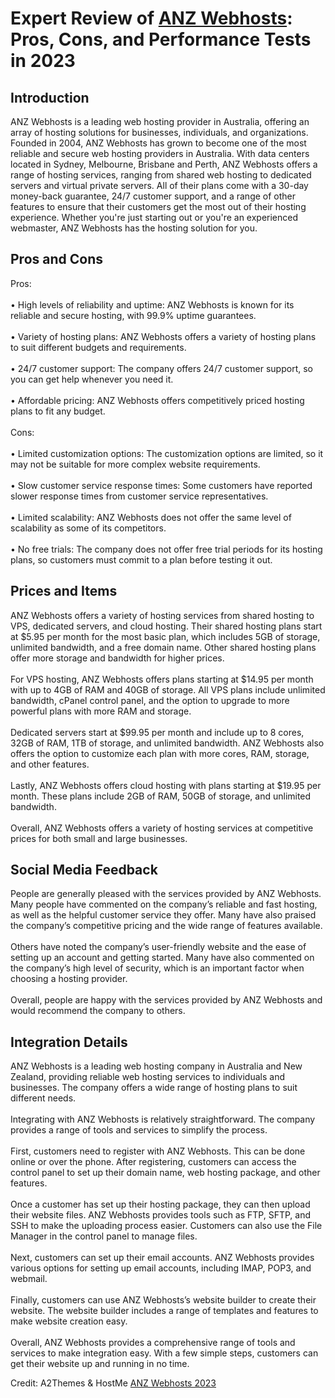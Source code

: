 <h1>Expert Review of <a href="https://a2themes.com/anz-webhosts-reviews">ANZ Webhosts</a>: Pros, Cons, and Performance Tests in 2023</h1>
<h2>Introduction</h2>
ANZ Webhosts is a leading web hosting provider in Australia, offering an array of hosting solutions for businesses, individuals, and organizations. Founded in 2004, ANZ Webhosts has grown to become one of the most reliable and secure web hosting providers in Australia. With data centers located in Sydney, Melbourne, Brisbane and Perth, ANZ Webhosts offers a range of hosting services, ranging from shared web hosting to dedicated servers and virtual private servers. All of their plans come with a 30-day money-back guarantee, 24/7 customer support, and a range of other features to ensure that their customers get the most out of their hosting experience. Whether you're just starting out or you're an experienced webmaster, ANZ Webhosts has the hosting solution for you.
<h2>Pros and Cons</h2>
Pros:<br><br>• High levels of reliability and uptime: ANZ Webhosts is known for its reliable and secure hosting, with 99.9% uptime guarantees.<br><br>• Variety of hosting plans: ANZ Webhosts offers a variety of hosting plans to suit different budgets and requirements.<br><br>• 24/7 customer support: The company offers 24/7 customer support, so you can get help whenever you need it.<br><br>• Affordable pricing: ANZ Webhosts offers competitively priced hosting plans to fit any budget.<br><br>Cons:<br><br>• Limited customization options: The customization options are limited, so it may not be suitable for more complex website requirements.<br><br>• Slow customer service response times: Some customers have reported slower response times from customer service representatives.<br><br>• Limited scalability: ANZ Webhosts does not offer the same level of scalability as some of its competitors.<br><br>• No free trials: The company does not offer free trial periods for its hosting plans, so customers must commit to a plan before testing it out.
<h2>Prices and Items</h2>
ANZ Webhosts offers a variety of hosting services from shared hosting to VPS, dedicated servers, and cloud hosting. Their shared hosting plans start at $5.95 per month for the most basic plan, which includes 5GB of storage, unlimited bandwidth, and a free domain name. Other shared hosting plans offer more storage and bandwidth for higher prices.<br><br>For VPS hosting, ANZ Webhosts offers plans starting at $14.95 per month with up to 4GB of RAM and 40GB of storage. All VPS plans include unlimited bandwidth, cPanel control panel, and the option to upgrade to more powerful plans with more RAM and storage.<br><br>Dedicated servers start at $99.95 per month and include up to 8 cores, 32GB of RAM, 1TB of storage, and unlimited bandwidth. ANZ Webhosts also offers the option to customize each plan with more cores, RAM, storage, and other features.<br><br>Lastly, ANZ Webhosts offers cloud hosting with plans starting at $19.95 per month. These plans include 2GB of RAM, 50GB of storage, and unlimited bandwidth.<br><br>Overall, ANZ Webhosts offers a variety of hosting services at competitive prices for both small and large businesses.
<h2>Social Media Feedback</h2>
People are generally pleased with the services provided by ANZ Webhosts. Many people have commented on the company’s reliable and fast hosting, as well as the helpful customer service they offer. Many have also praised the company’s competitive pricing and the wide range of features available.<br><br>Others have noted the company’s user-friendly website and the ease of setting up an account and getting started. Many have also commented on the company’s high level of security, which is an important factor when choosing a hosting provider.<br><br>Overall, people are happy with the services provided by ANZ Webhosts and would recommend the company to others.
<h2>Integration Details</h2>
ANZ Webhosts is a leading web hosting company in Australia and New Zealand, providing reliable web hosting services to individuals and businesses. The company offers a wide range of hosting plans to suit different needs.<br><br>Integrating with ANZ Webhosts is relatively straightforward. The company provides a range of tools and services to simplify the process.<br><br>First, customers need to register with ANZ Webhosts. This can be done online or over the phone. After registering, customers can access the control panel to set up their domain name, web hosting package, and other features. <br><br>Once a customer has set up their hosting package, they can then upload their website files. ANZ Webhosts provides tools such as FTP, SFTP, and SSH to make the uploading process easier. Customers can also use the File Manager in the control panel to manage files.<br><br>Next, customers can set up their email accounts. ANZ Webhosts provides various options for setting up email accounts, including IMAP, POP3, and webmail.<br><br>Finally, customers can use ANZ Webhosts’s website builder to create their website. The website builder includes a range of templates and features to make website creation easy.<br><br>Overall, ANZ Webhosts provides a comprehensive range of tools and services to make integration easy. With a few simple steps, customers can get their website up and running in no time.
<p>Credit: A2Themes & HostMe <a href="https://a2themes.com/anz-webhosts-reviews">ANZ Webhosts 2023</a></p>